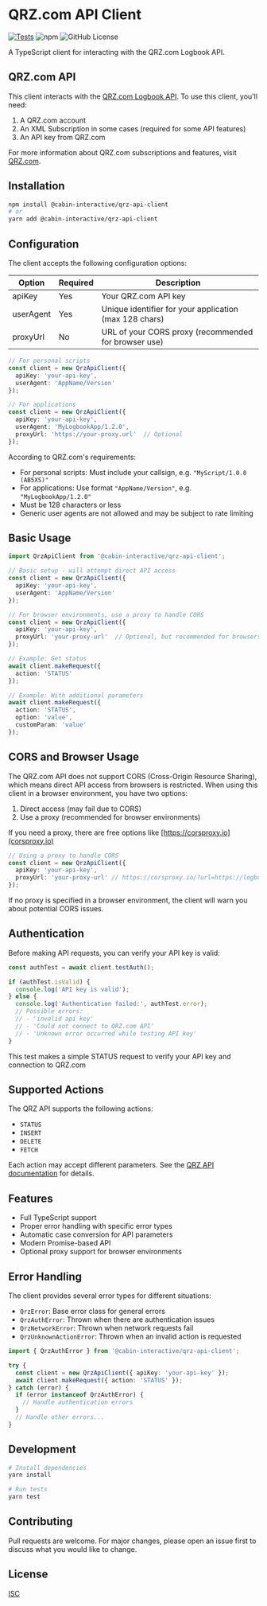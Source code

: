 # QRZ.com API Client

[![Tests](https://github.com/cabin-interactive/qrz-api-client/actions/workflows/test.yml/badge.svg)](https://github.com/cabin-interactive/qrz-api-client/actions)
![npm](https://img.shields.io/npm/v/@cabin-interactive/qrz-api-client)
![GitHub License](https://img.shields.io/github/license/cabin-interactive/qrz-api-client)

A TypeScript client for interacting with the QRZ.com Logbook API.

## QRZ.com API

This client interacts with the [QRZ.com Logbook API](https://www.qrz.com/docs/logbook/QRZLogbookAPI.html). To use this client, you'll need:

1. A QRZ.com account
2. An XML Subscription in some cases (required for some API features)
3. An API key from QRZ.com

For more information about QRZ.com subscriptions and features, visit [QRZ.com](https://www.qrz.com/).

## Installation

```bash
npm install @cabin-interactive/qrz-api-client
# or
yarn add @cabin-interactive/qrz-api-client
```

## Configuration

The client accepts the following configuration options:

| Option | Required | Description |
|--------|----------|-------------|
| apiKey | Yes | Your QRZ.com API key |
| userAgent | Yes | Unique identifier for your application (max 128 chars) |
| proxyUrl | No | URL of your CORS proxy (recommended for browser use) |

```typescript
// For personal scripts
const client = new QrzApiClient({
  apiKey: 'your-api-key',
  userAgent: 'AppName/Version'
});

// For applications
const client = new QrzApiClient({
  apiKey: 'your-api-key',
  userAgent: 'MyLogbookApp/1.2.0',
  proxyUrl: 'https://your-proxy.url'  // Optional
});
```

According to QRZ.com's requirements:
- For personal scripts: Must include your callsign, e.g. `"MyScript/1.0.0 (AB5XS)"`
- For applications: Use format `"AppName/Version"`, e.g. `"MyLogbookApp/1.2.0"`
- Must be 128 characters or less
- Generic user agents are not allowed and may be subject to rate limiting

## Basic Usage

```typescript
import QrzApiClient from '@cabin-interactive/qrz-api-client';

// Basic setup - will attempt direct API access
const client = new QrzApiClient({
  apiKey: 'your-api-key',
  userAgent: 'AppName/Version'
});

// For browser environments, use a proxy to handle CORS
const client = new QrzApiClient({
  apiKey: 'your-api-key',
  proxyUrl: 'your-proxy-url'  // Optional, but recommended for browsers
});

// Example: Get status
await client.makeRequest({ 
  action: 'STATUS'
});

// Example: With additional parameters
await client.makeRequest({ 
  action: 'STATUS',
  option: 'value',
  customParam: 'value'
});
```

## CORS and Browser Usage
The QRZ.com API does not support CORS (Cross-Origin Resource Sharing), which means direct API access from browsers is restricted. When using this client in a browser environment, you have two options:

1. Direct access (may fail due to CORS)
2. Use a proxy (recommended for browser environments) 


If you need a proxy, there are free options like [https://corsproxy.io](corsproxy.io)

```typescript
// Using a proxy to handle CORS
const client = new QrzApiClient({
  apiKey: 'your-api-key',
  proxyUrl: 'your-proxy-url' // https://corsproxy.io/?url=https://logbook.qrz.com/api
});
```

If no proxy is specified in a browser environment, the client will warn you about potential CORS issues.

## Authentication
Before making API requests, you can verify your API key is valid:

```typescript
const authTest = await client.testAuth();

if (authTest.isValid) {
  console.log('API key is valid');
} else {
  console.log('Authentication failed:', authTest.error);
  // Possible errors:
  // - 'invalid api key'
  // - 'Could not connect to QRZ.com API'
  // - 'Unknown error occurred while testing API key'
}
```
This test makes a simple STATUS request to verify your API key and connection to QRZ.com

## Supported Actions

The QRZ API supports the following actions:
- `STATUS`
- `INSERT`
- `DELETE`
- `FETCH`

Each action may accept different parameters. See the [QRZ API documentation](https://www.qrz.com/docs/logbook/QRZLogbookAPI.html) for details.

## Features

- Full TypeScript support
- Proper error handling with specific error types
- Automatic case conversion for API parameters
- Modern Promise-based API
- Optional proxy support for browser environments

## Error Handling

The client provides several error types for different situations:

- `QrzError`: Base error class for general errors
- `QrzAuthError`: Thrown when there are authentication issues
- `QrzNetworkError`: Thrown when network requests fail
- `QrzUnknownActionError`: Thrown when an invalid action is requested

```typescript
import { QrzAuthError } from '@cabin-interactive/qrz-api-client';

try {
  const client = new QrzApiClient({ apiKey: 'your-api-key' });
  await client.makeRequest({ action: 'STATUS' });
} catch (error) {
  if (error instanceof QrzAuthError) {
    // Handle authentication errors
  }
  // Handle other errors...
}
```

## Development

```bash
# Install dependencies
yarn install

# Run tests
yarn test
```

## Contributing

Pull requests are welcome. For major changes, please open an issue first to discuss what you would like to change.

## License

[ISC](https://choosealicense.com/licenses/isc/)